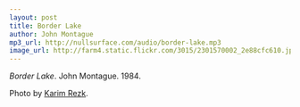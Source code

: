 ```yaml
---
layout: post
title: Border Lake
author: John Montague
mp3_url: http://nullsurface.com/audio/border-lake.mp3
image_url: http://farm4.static.flickr.com/3015/2301570002_2e88cfc610.jpg
---
```


_Border Lake_.  John Montague.  1984.

Photo by [Karim Rezk](http://www.flickr.com/photos/krezk/2301570002/).